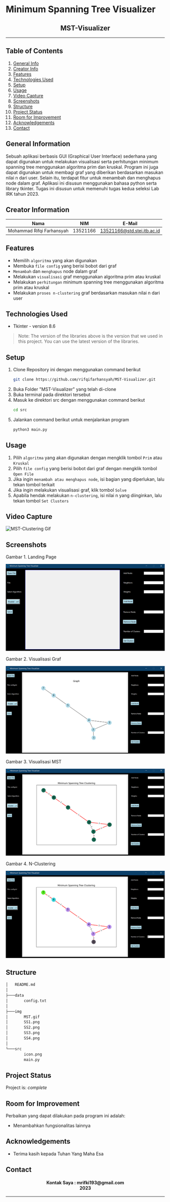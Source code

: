 # Minimum Spanning Tree Visualizer
<h2 align="center">
   MST-Visualizer
</h2>
<hr>

## Table of Contents
1. [General Info](#general-information)
2. [Creator Info](#creator-information)
3. [Features](#features)
4. [Technologies Used](#technologies-used)
5. [Setup](#setup)
6. [Usage](#usage)
7. [Video Capture](#videocapture)
8. [Screenshots](#screenshots)
9. [Structure](#structure)
10. [Project Status](#project-status)
11. [Room for Improvement](#room-for-improvement)
12. [Acknowledgements](#acknowledgements)
13. [Contact](#contact)

<a name="general-information"></a>

## General Information
Sebuah aplikasi berbasis GUI (Graphical User Interface) sederhana yang dapat digunakan untuk melakukan visualisasi serta perhitungan minimum spanning tree menggunakan algoritma prim dan kruskal. Program ini juga dapat digunakan untuk membagi graf yang diberikan berdasarkan masukan nilai n dari user. Selain itu, terdapat fitur untuk menambah dan menghapus node dalam graf. Aplikasi ini disusun menggunakan bahasa python serta library tkinter. Tugas ini disusun untuk memenuhi tugas kedua seleksi Lab IRK tahun 2023.
 
<a name="creator-information"></a>

## Creator Information

| Nama                        | NIM      | E-Mail                      |
| --------------------------- | -------- | --------------------------- |
| Mohammad Rifqi Farhansyah   | 13521166 | 13521166@std.stei.itb.ac.id |

<a name="features"></a>

## Features
- Memilih `algoritma` yang akan digunakan
- Membuka `file config` yang berisi bobot dari graf
- `Menambah` dan `menghapus` node dalam graf
- Melakukan `visualisasi` graf menggunakan algoritma prim atau kruskal
- Melakukan `perhitungan` minimum spanning tree menggunakan algoritma prim atau kruskal
- Melakukan `proses n-clustering` graf berdasarkan masukan nilai n dari user

<a name="technologies-used"></a>

## Technologies Used
- Tkinter - version 8.6

> Note: The version of the libraries above is the version that we used in this project. You can use the latest version of the libraries.

<a name="setup"></a>

## Setup
1. Clone Repository ini dengan menggunakan command berikut
   ```sh
   git clone https://github.com/rifqifarhansyah/MST-Visualizer.git
   ```
2. Buka Folder "MST-Visualizer" yang telah di-clone
3. Buka terminal pada direktori tersebut
4. Masuk ke direktori src dengan menggunakan command berikut
   ```sh
   cd src
   ```
5. Jalankan command berikut untuk menjalankan program
   ```sh
   python3 main.py
   ```

<a name="usage"></a>

## Usage
1. Pilih `algoritma` yang akan digunakan dengan mengklik tombol `Prim` atau `Kruskal`
2. Pilih `file config` yang berisi bobot dari graf dengan mengklik tombol `Open File`
3. Jika ingin `menambah atau menghapus node`, isi bagian yang diperlukan, lalu tekan tombol terkait
4. Jika ingin melakukan visualisasi graf, klik tombol `Solve`
5. Apabila hendak melakukan `n-clustering`, isi nilai n yang diinginkan, lalu tekan tombol `Set Clusters`

<a name="videocapture"></a>

## Video Capture
<nl>

![MST-Clustering Gif](https://github.com/rifqifarhansyah/CompresserString-WebApp/blob/main/img/textCompresser.gif?raw=true)

<a name="screenshots"></a>

## Screenshots
<p>
  <p>Gambar 1. Landing Page</p>
  <img src="/img/SS1.png/">
  <nl>
  <p>Gambar 2. Visualisasi Graf</p>
  <img src="/img/SS2.png/">
  <nl>
  <p>Gambar 3. Visualisasi MST</p>
  <img src="/img/SS3.png/">
  <nl>
   <p>Gambar 4. N-Clustering</p>
   <img src="/img/SS4.png/">
   <nl>
</p>

<a name="structure"></a>

## Structure
```bash
│   README.md
│
├───data
│       config.txt
│
├───img
│       MST.gif
│       SS1.png
│       SS2.png
│       SS3.png
│       SS4.png
│
└───src
        icon.png
        main.py
```

<a name="project-status">

## Project Status
Project is: _complete_

<a name="room-for-improvement">

## Room for Improvement
Perbaikan yang dapat dilakukan pada program ini adalah:
- Menambahkan fungsionalitas lainnya

<a name="acknowledgements">

## Acknowledgements
- Terima kasih kepada Tuhan Yang Maha Esa

<a name="contact"></a>

## Contact
<h4 align="center">
  Kontak Saya : mrifki193@gmail.com<br/>
  2023
</h4>
<hr>
